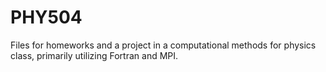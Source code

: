 # PHY504
Files for homeworks and a project in a computational methods for physics class, primarily utilizing Fortran and MPI.
